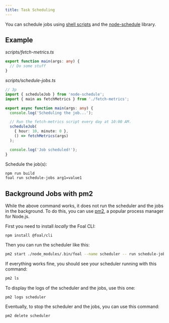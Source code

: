 ```yaml
---
title: Task Scheduling
---
```



You can schedule jobs using [shell scripts](../development-environment/create-and-run-scripts.md) and the [node-schedule](https://www.npmjs.com/package/node-schedule) library.

## Example

*scripts/fetch-metrics.ts*
```typescript
export function main(args: any) {
  // Do some stuff
}

```

*scripts/schedule-jobs.ts*
```typescript
// 3p
import { scheduleJob } from 'node-schedule';
import { main as fetchMetrics } from './fetch-metrics';

export async function main(args: any) {
  console.log('Scheduling the job...');

  // Run the fetch-metrics script every day at 10:00 AM.
  scheduleJob(
    { hour: 10, minute: 0 },
    () => fetchMetrics(args)
  );

  console.log('Job scheduled!');
}

```

Schedule the job(s):
```sh
npm run build
foal run schedule-jobs arg1=value1
```

## Background Jobs with pm2

While the above command works, it does not run the scheduler and the jobs in the background. To do this, you can use [pm2](http://pm2.keymetrics.io/), a popular process manager for Node.js.

First you need to install *locally* the Foal CLI:
```
npm install @foal/cli
```

Then you can run the scheduler like this:

```sh
pm2 start ./node_modules/.bin/foal --name scheduler -- run schedule-jobs arg1=value1
```

If everything works fine, you should see your scheduler running with this command:
```sh
pm2 ls
```

To display the logs of the scheduler and the jobs, use this one:
```
pm2 logs scheduler
```

Eventually, to stop the scheduler and the jobs, you can use this command:
```
pm2 delete scheduler
```